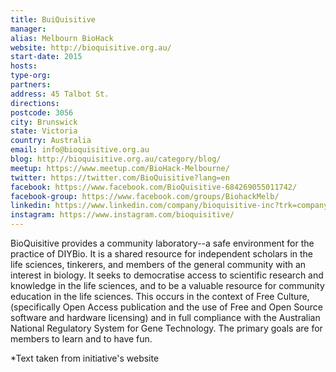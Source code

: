```yaml
---
title: BuiQuisitive
manager:
alias: Melbourn BioHack
website: http://bioquisitive.org.au/
start-date: 2015
hosts:
type-org:
partners:
address: 45 Talbot St.
directions:
postcode: 3056
city: Brunswick
state: Victoria
country: Australia
email: info@bioquisitive.org.au
blog: http://bioquisitive.org.au/category/blog/
meetup: https://www.meetup.com/BioHack-Melbourne/
twitter: https://twitter.com/BioQuisitive?lang=en
facebook: https://www.facebook.com/BioQuisitive-684269055011742/
facebook-group: https://www.facebook.com/groups/BiohackMelb/
linkedin: https://www.linkedin.com/company/bioquisitive-inc?trk=company_logo
instagram: https://www.instagram.com/bioquisitive/
---
```


BioQuisitive provides a community laboratory--a safe environment for the practice of DIYBio. It is a shared resource for independent scholars in the life sciences, tinkerers, and members of the general community with an interest in biology. It seeks to democratise access to scientific research and knowledge in the life sciences, and to be a valuable resource for community education in the life sciences. This occurs in the context of Free Culture, (specifically Open Access publication and the use of Free and Open Source software and hardware licensing) and in full compliance with the Australian National Regulatory System for Gene Technology. The primary goals are for members to learn and to have fun.


\*Text taken from initiative's website
